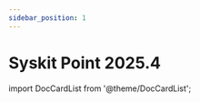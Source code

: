 ```yaml
---
sidebar_position: 1
---
```


# Syskit Point 2025.4

import DocCardList from '@theme/DocCardList';

<DocCardList />